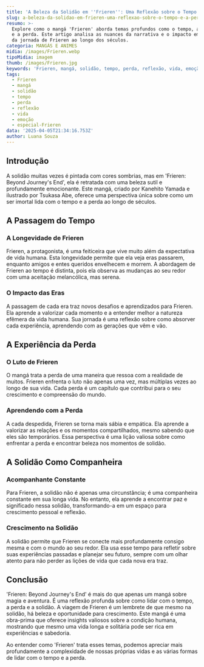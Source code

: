 ```yaml
---
title: 'A Beleza da Solidão em ''Frieren'': Uma Reflexão sobre o Tempo e a Perda'
slug: a-beleza-da-solidao-em-frieren-uma-reflexao-sobre-o-tempo-e-a-perda
resumo: >-
  Explore como o mangá 'Frieren' aborda temas profundos como o tempo, a solidão
  e a perda. Este artigo analisa as nuances da narrativa e o impacto emocional
  da jornada de Frieren ao longo dos séculos.
categoria: MANGÁS E ANIMES
midia: /images/Frieren.webp
tipoMidia: imagem
thumb: /images/Frieren.jpg
keywords: 'Frieren, mangá, solidão, tempo, perda, reflexão, vida, emoção'
tags:
  - Frieren
  - mangá
  - solidão
  - tempo
  - perda
  - reflexão
  - vida
  - emoção
  - especial-Frieren
data: '2025-04-05T21:34:16.753Z'
author: Luana Souza
---
```


## Introdução
A solidão muitas vezes é pintada com cores sombrias, mas em 'Frieren: Beyond Journey's End', ela é retratada com uma beleza sutil e profundamente emocionante. Este mangá, criado por Kanehito Yamada e ilustrado por Tsukasa Abe, oferece uma perspectiva única sobre como um ser imortal lida com o tempo e a perda ao longo de séculos.

## A Passagem do Tempo
### A Longevidade de Frieren
Frieren, a protagonista, é uma feiticeira que vive muito além da expectativa de vida humana. Esta longevidade permite que ela veja eras passarem, enquanto amigos e entes queridos envelhecem e morrem. A abordagem de Frieren ao tempo é distinta, pois ela observa as mudanças ao seu redor com uma aceitação melancólica, mas serena.

### O Impacto das Eras
A passagem de cada era traz novos desafios e aprendizados para Frieren. Ela aprende a valorizar cada momento e a entender melhor a natureza efêmera da vida humana. Sua jornada é uma reflexão sobre como absorver cada experiência, aprendendo com as gerações que vêm e vão.

## A Experiência da Perda
### O Luto de Frieren
O mangá trata a perda de uma maneira que ressoa com a realidade de muitos. Frieren enfrenta o luto não apenas uma vez, mas múltiplas vezes ao longo de sua vida. Cada perda é um capítulo que contribui para o seu crescimento e compreensão do mundo.

### Aprendendo com a Perda
A cada despedida, Frieren se torna mais sábia e empática. Ela aprende a valorizar as relações e os momentos compartilhados, mesmo sabendo que eles são temporários. Essa perspectiva é uma lição valiosa sobre como enfrentar a perda e encontrar beleza nos momentos de solidão.

## A Solidão Como Companheira
### Acompanhante Constante
Para Frieren, a solidão não é apenas uma circunstância; é uma companheira constante em sua longa vida. No entanto, ela aprende a encontrar paz e significado nessa solidão, transformando-a em um espaço para crescimento pessoal e reflexão.

### Crescimento na Solidão
A solidão permite que Frieren se conecte mais profundamente consigo mesma e com o mundo ao seu redor. Ela usa esse tempo para refletir sobre suas experiências passadas e planejar seu futuro, sempre com um olhar atento para não perder as lições de vida que cada nova era traz.

## Conclusão
'Frieren: Beyond Journey's End' é mais do que apenas um mangá sobre magia e aventura. É uma reflexão profunda sobre como lidar com o tempo, a perda e a solidão. A viagem de Frieren é um lembrete de que mesmo na solidão, há beleza e oportunidade para crescimento. Este mangá é uma obra-prima que oferece insights valiosos sobre a condição humana, mostrando que mesmo uma vida longa e solitária pode ser rica em experiências e sabedoria.

Ao entender como 'Frieren' trata esses temas, podemos apreciar mais profundamente a complexidade de nossas próprias vidas e as várias formas de lidar com o tempo e a perda.
